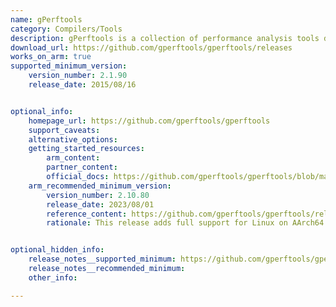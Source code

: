 ```yaml
---
name: gPerftools
category: Compilers/Tools
description: gPerftools is a collection of performance analysis tools designed to help developers optimize their applications.
download_url: https://github.com/gperftools/gperftools/releases
works_on_arm: true
supported_minimum_version: 
    version_number: 2.1.90
    release_date: 2015/08/16


optional_info:
    homepage_url: https://github.com/gperftools/gperftools
    support_caveats:
    alternative_options: 
    getting_started_resources:
        arm_content: 
        partner_content: 
        official_docs: https://github.com/gperftools/gperftools/blob/master/INSTALL
    arm_recommended_minimum_version:
        version_number: 2.10.80
        release_date: 2023/08/01
        reference_content: https://github.com/gperftools/gperftools/releases/tag/gperftools-2.10.80
        rationale: This release adds full support for Linux on AArch64 and RISC-V, including passing all unit tests. It deprecates the heap leak checker and fully transitions to C++11 std::atomic, removing legacy atomic code. Stacktrace support is improved with expanded generic_fp methods and better integration with glibc's dl_find_object API. Frame pointer handling is enhanced for better profiling, especially on Arm platforms with large page sizes. Dynamic page size detection improves memory management on 64K page Arm systems, with the option to override via an environment variable.


optional_hidden_info:
    release_notes__supported_minimum: https://github.com/gperftools/gperftools/releases/tag/gperftools-2.1.90
    release_notes__recommended_minimum: 
    other_info: 

---
```

